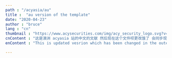 ```yaml
---
path : "/acyasia/au"
title :  "au version of the template"
date: "2020-04-23"
author : "bruce"
lang : "cn"
thumbnail : "https://www.acysecurities.com/img/acy_security_logo.svg?v=20042413245057430"
cnContent : "这是澳洲 acyasia 站的中文的文献 然后现在这个文件呗更改饿了 会同步现实么？"
enContent : "This is updated vesrion which has been changed in the outer using vim editors"

---
```

